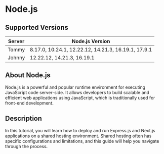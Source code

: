 # Node.js

## Supported Versions

| Server | Node.js Version                                     |
|--------|-----------------------------------------------------|
| Tommy  | 8.17.0, 10.24.1, 12.22.12, 14.21.3, 16.19.1, 17.9.1 |
| Johnny | 12.22.12, 14.21.3, 16.19.1                          |

## About Node.js

Node.js is a powerful and popular runtime environment for executing JavaScript code server-side. It allows developers to build scalable and efficient web applications using JavaScript, which is traditionally used for front-end development.

## Description

In this tutorial, you will learn how to deploy and run Express.js and Next.js applications on a shared hosting environment. Shared hosting often has specific configurations and limitations, and this guide will help you navigate through the process.